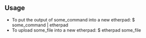 Usage
-----
-   To put the output of some_command into a new etherpad:
         $ some_command | etherpad
-   To upload some_file into a new etherpad:
         $ etherpad some_file
